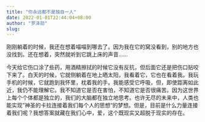 ```yaml
---
title: "你永远都不是独自一人"
date: 2022-01-01T22:44:04+08:00
author: "罗泽勋"
slug: 
---
```


刚刚躺着的时候，我还在想着喵喵到哪去了。因为我在它的窝没看到，别的地方也没找到。还在想着，突然就听到它跳上床的声音……

今天给它伤口涂了些药，用酒精擦拭的时候它没有反抗，但后面它还是把伤口贴咬下来了。白天的时候，它就侧躺着在地上晒太阳，我看着它，它也在看着我。我玩手机的时候，它就跑到我怀里，枕着我的手。我能感受它呼吸，但，即使距离如此近，我仍不能理解它。我不知道它是否在害怕，不知道它是否很痛苦。因为这世界上每个个体都是独立的，我们的大脑都在独立地思考。也许无尽的未来中，人类也能实现”神圣的卡拉连接着我们每个人的思想“的梦想。但是，目前是什么力量连接着我们呢？我想答案就藏在我们心中，爱，这个既现实又超脱于现实的存在。